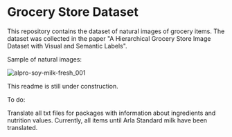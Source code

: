 # Grocery Store Dataset

This repository contains the dataset of natural images of grocery items. The dataset was collected in the paper "A Hierarchical Grocery Store Image Dataset with Visual and Semantic Labels".

Sample of natural images:

![alpro-soy-milk-fresh_001](https://user-images.githubusercontent.com/22121575/49652271-dc3b1080-fa31-11e8-9eba-637cbfa32465.jpg)


This readme is still under construction.

To do:

Translate all txt files for packages with information about ingredients and nutrition values. Currently, all items until Arla Standard milk have been translated.
